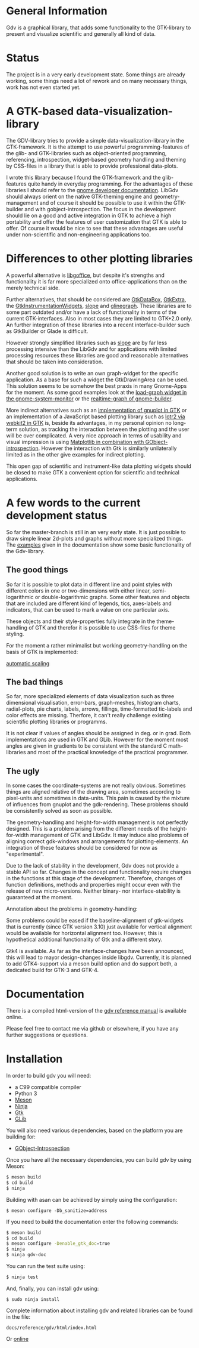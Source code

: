 General Information
===================

Gdv is a graphical library, that adds some functionality to the GTK-library to present and visualize scientific and generally all kind of data.

Status
======

The project is in a very early development state. Some things are already working, some things need a lot of rework and on many necessary things, work has not even started yet.

A GTK-based data-visualization-library
=======================================

The GDV-library tries to provide a simple data-visualization-library in the GTK-framework. It is the attempt to use powerful programming-features of the glib- and GTK-libraries such as object-oriented programming, referencing, introspection, widget-based geometry handling and theming by CSS-files in a library that is able to provide professional data-plots.

I wrote this library because I found the GTK-framework and the glib-features quite handy in everyday programming. For the advantages of these libraries I should refer to the [gnome developer documentation](https://developer.gnome.org/). LibGdv should always orient on the native GTK-theming engine and geometry-management and of course it should be possible to use it within the GTK-builder and with gobject-introspection. The focus in the development should lie on a good and active integration in GTK to achieve a high portability and offer the features of user customization that GTK is able to offer. Of course it would be nice to see that these advantages are useful under non-scientific and non-engineering applications too.

Differences to other plotting libraries
=======================================

A powerful alternative is [libgoffice](https://github.com/GNOME/goffice), but despite it's strengths and functionality it is far more specialized onto office-applications than on the merely technical side.

Further alternatives, that should be considered are [GtkDataBox](https://sourceforge.net/projects/gtkdatabox/), [GtkExtra](http://gtkextra.sourceforge.net/cms/), the [GtkInstrumentationWidgets](https://sourceforge.net/projects/giw/), [slope](https://github.com/elvismt/slope) and [glinegraph](https://sourceforge.net/projects/gapcmon/files/). These libraries are to some part outdated and/or have a lack of functionality in terms of the current GTK-interfaces. Also in most cases they are limited to GTK+2.0 only. An further integration of these libraries into a recent interface-builder such as GtkBuilder or Glade is difficult.

However strongly simplified libraries such as [slope](https://github.com/elvismt/slope) are by far less processing intensive than the LibGdv and for applications with limited processing resources these libraries are good and reasonable alternatives that should be taken into consideration.

Another good solution is to write an own graph-widget for the specific application. As a base for such a widget the GtkDrawingArea can be used. This solution seems to be somehow the best praxis in many Gnome-Apps for the moment. As some good examples look at the [load-graph widget in the gnome-system-monitor](https://github.com/GNOME/gnome-system-monitor/blob/master/src/load-graph.cpp) or the [realtime-graph of gnome-builder](https://git.gnome.org/browse/libdazzle/tree/src/graphing).

More indirect alternatives such as an [implementation of gnuplot in GTK](https://github.com/joastbg/gtk-socket-gnuplot) or an implementation of a JavaScript based plotting library such as [lotr2 via webkit2 in GTK](https://github.com/Emanuesson/ExampleFlotr2GTK) is, beside its advantages, in my personal opinion no long-term solution, as tracking the interaction between the plotting and the user will be over complicated. A very nice approach in terms of usability and visual impression is using [Matplotlib in combination with GObject-introspection](http://gtk3-matplotlib-cookbook.readthedocs.io/en/latest/hello-plot.html#embedding-matplotlib). However the interaction with Gtk is similarly unilaterally limited as in the other give examples for indirect plotting.

This open gap of scientific and instrument-like data plotting widgets should be closed to make GTK a convenient option for scientific and technical applications.

A few words to the current development status
=============================================

So far the master-branch is still in an very early state. It is just possible to draw simple linear 2d-plots and graphs without more specialized things. The [examples](https://emanuesson.github.io/gdv/getting-started.html#id-1.2.3.8) given in the documentation show some basic functionality of the Gdv-library.

The good things
---------------

So far it is possible to plot data in different line and point styles with different colors in one or two-dimensions with either linear, semi-logarithmic or double-logarithmic graphs. Some other features and objects that are included are different kind of legends, tics, axes-labels and indicators, that can be used to mark a value on one particular axis.

These objects and their style-properties fully integrate in the theme-handling of GTK and therefor it is possible to use CSS-files for theme styling.

For the moment a rather minimalist but working geometry-handling on the basis of GTK is implemented:

[automatic scaling](https://github.com/Emanuesson/gdv/blob/master/add_info/promo_images/optim.gif)

The bad things
--------------

So far, more specialized elements of data visualization such as three dimensional visualisation, error-bars, graph-meshes, histogram charts, radial-plots, pie charts, labels, arrows, fillings, time-formatted tic-labels and color effects are missing. Therfore, it can't really challenge existing scientific plotting libraries or programms.

It is not clear if values of angles should be assigned in deg. or in grad. Both implementations are used in GTK and GLib. However for the moment most angles are given in gradients to be consistent with the standard C math-libraries and most of the practical knowledge of the practical programmer.

The ugly
--------

In some cases the coordinate-systems are not really obvious. Sometimes things are aligned relative of the drawing area, sometimes according to pixel-units and sometimes in data-units. This pain is caused by the mixture of influences from gnuplot and the gdk-rendering. These problems should be consistently solved as soon as possible.

The geometry-handling and height-for-width management is not perfectly designed. This is a problem arising from the different needs of the height-for-width management of GTK and LibGdv. It may induce also problems of aligning correct gdk-windows and arrangements for plotting-elements. An integration of these features should be considered for now as "experimental".

Due to the lack of stability in the development, Gdv does not provide a stable API so far. Changes in the concept and functionality require changes in the functions at this stage of the development. Therefore, changes of function definitions, methods and properties might occur even with the release of new micro-versions. Neither binary- nor interface-stability is guaranteed at the moment.

Annotation about the problems in geometry-handling:

Some problems could be eased if the baseline-alignment of gtk-widgets that is currently (since GTK version 3.10) just available for vertical alignment would be available for horizontal alignment too. However, this is hypothetical additional functionality of Gtk and a different story.

Gtk4 is available. As far as the interface-changes have been announced, this will lead to mayor design-changes inside libgdv. Currently, it is planned to add GTK4-support via a meson build option and do support both, a dedicated build for GTK-3 and GTK-4.

Documentation
=============

There is a compiled html-version of the [gdv reference manual](https://emanuesson.github.io/documentations/gdv/html/index.html) is available online.

Please feel free to contact me via github or elsewhere, if you have any further suggestions or questions.

Installation
============

In order to build gdv you will need:

  - a C99 compatible compiler
  - Python 3
  - [Meson](http://mesonbuild.com)
  - [Ninja](https://ninja-build.org)
  - [Gtk](https://www.gtk.org/)
  - [GLib](https://download.gnome.org/sources/glib)

You will also need various dependencies, based on the platform you are
building for:

  - [GObject-Introspection](https://download.gnome.org/sources/gobject-introspection)

Once you have all the necessary dependencies, you can build gdv by using
Meson:

```sh
$ meson build
$ cd build
$ ninja
```

Building with asan can be achieved by simply using the configuration:
```
$ meson configure -Db_sanitize=address
```

If you need to build the documentation enter the following commands:

```sh
$ meson build
$ cd build
$ meson configure -Denable_gtk_doc=true
$ ninja
$ ninja gdv-doc
```

You can run the test suite using:

```sh
$ ninja test
```

And, finally, you can install gdv using:

```
$ sudo ninja install
```

Complete information about installing gdv and related libraries
can be found in the file:

```
docs/reference/gdv/html/index.html
```

Or [online](https://emanuesson.github.io/documentations/gdv/html/index.html)

